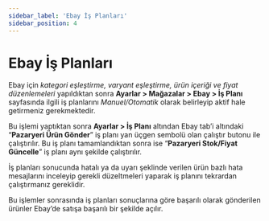 ```yaml
---
sidebar_label: 'Ebay İş Planları'
sidebar_position: 4
---
```



# Ebay İş Planları 

Ebay için *kategori eşleştirme, varyant eşleştirme, ürün içeriği ve fiyat düzenlemeleri* yapıldıktan sonra **Ayarlar > Mağazalar > Ebay > İş Planı** sayfasında ilgili iş planlarını *Manuel/Otomatik* olarak belirleyip aktif hale getirmeniz gerekmektedir. 

Bu işlemi yaptıktan sonra **Ayarlar > İş Planı** altından Ebay tab’i altındaki “**Pazaryeri Ürün Gönder**” iş planı yan üçgen sembolü olan çalıştır butonu ile çalıştırılır. Bu iş planı tamamlandıktan sonra ise “**Pazaryeri Stok/Fiyat Güncelle**” iş planı aynı şekilde çalıştırılır. 

İş planları sonucunda hatalı ya da uyarı şeklinde verilen ürün bazlı hata mesajlarını inceleyip gerekli düzeltmeleri yaparak iş planını tekrardan çalıştırmanız gereklidir. 

Bu işlemler sonrasında iş planları sonuçlarına göre başarılı olarak gönderilen ürünler Ebay’de satışa başarılı bir şekilde açılır. 


